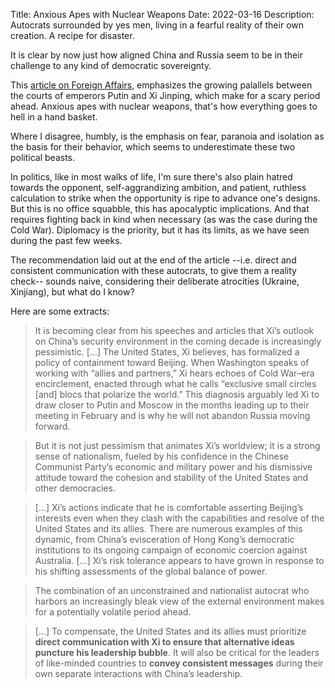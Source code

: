 Title: Anxious Apes with Nuclear Weapons
Date: 2022-03-16
Description: Autocrats surrounded by yes men, living in a fearful reality of their own creation. A recipe for disaster.

It is clear by now just how aligned China and Russia seem to be in their challenge to any kind of democratic sovereignty.

This [article on Foreign Affairs](https://www.foreignaffairs.com/articles/china/2022-03-16/xi-jinping-trouble), emphasizes the growing palallels between the courts of emperors Putin and Xi Jinping, which make for a scary period ahead. Anxious apes with nuclear weapons, that's how everything goes to hell in a hand basket.

Where I disagree, humbly, is the emphasis on fear, paranoia and isolation as the basis for their behavior, which seems to underestimate these two political beasts. 

In politics, like in most walks of life, I'm sure there's also plain hatred towards the opponent, self-aggrandizing ambition, and patient, ruthless calculation to strike when the opportunity is ripe to advance one's designs. But this is no office squabble, this has apocalyptic implications. And that requires fighting back in kind when necessary (as was the case during the Cold War). Diplomacy is the priority, but it has its limits, as we have seen during the past few weeks.

The recommendation laid out at the end of the article --i.e. direct and consistent communication with these autocrats, to give them a reality check-- sounds naive, considering their deliberate atrocities (Ukraine, Xinjiang), but what do I know?

Here are some extracts:

> It is becoming clear from his speeches and articles that Xi’s outlook on China’s security environment in the coming decade is increasingly pessimistic. [...] The United States, Xi believes, has formalized a policy of containment toward Beijing. When Washington speaks of working with “allies and partners,” Xi hears echoes of Cold War–era encirclement, enacted through what he calls “exclusive small circles [and] blocs that polarize the world.” This diagnosis arguably led Xi to draw closer to Putin and Moscow in the months leading up to their meeting in February and is why he will not abandon Russia moving forward.  

> But it is not just pessimism that animates Xi’s worldview; it is a strong sense of nationalism, fueled by his confidence in the Chinese Communist Party’s economic and military power and his dismissive attitude toward the cohesion and stability of the United States and other democracies.  

> [...] Xi’s actions indicate that he is comfortable asserting Beijing’s interests even when they clash with the capabilities and resolve of the United States and its allies. There are numerous examples of this dynamic, from China’s evisceration of Hong Kong’s democratic institutions to its ongoing campaign of economic coercion against Australia. [...] Xi’s risk tolerance appears to have grown in response to his shifting assessments of the global balance of power.  

> The combination of an unconstrained and nationalist autocrat who harbors an increasingly bleak view of the external environment makes for a potentially volatile period ahead.  

> [...] To compensate, the United States and its allies must prioritize __direct communication with Xi to ensure that alternative ideas puncture his leadership bubble__. It will also be critical for the leaders of like-minded countries to __convey consistent messages__ during their own separate interactions with China’s leadership.  
